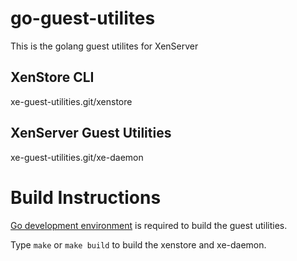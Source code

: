 go-guest-utilites
===================

This is the golang guest utilites for XenServer


XenStore CLI
-----------
xe-guest-utilities.git/xenstore


XenServer Guest Utilities
-----------
xe-guest-utilities.git/xe-daemon


Build Instructions
===================
[Go development environment](https://golang.org/doc/install) is required to build the guest utilities.

Type `make` or `make build` to build the xenstore and xe-daemon.

